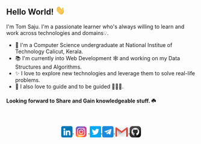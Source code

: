 ## Hello World! <img src="gif/hi.gif" width="25px">

I'm Tom Saju. I'm a passionate learner who's always willing to learn and work across technologies and domains💡.  

- 🔭 I'm a Computer Science undergraduate at National Institue of Technology Calicut, Kerala.
- 📚 I'm currently into Web Development 🕸️ and working on my Data Structures and Algorithms.
- ✨ I love to explore new technologies and leverage them to solve real-life problems.
- 💖 I also love to guide and to be guided 👨🏻‍💻.

#### Looking forward to Share and Gain knowledgeable stuff. ☘️

&nbsp;
<div align="center">
<a href="https://www.linkedin.com/in/tom-saju-5144a3196" target="_blank">
  <img align="center" alt="Tom's linkedin" width="30px" src="png/linkedin.png" />
</a>
<a href="https://www.instagram.com/t.o.m_s.a.j.u" target="_blank">
  <img align="center" alt="Tom's Instagram" width="38px" src="png/instagram.png" />
</a>
<a href="https://twitter.com/TomSaju2001" target="_blank">
  <img align="center" alt="Tom's Twitter" width="30px" src="png/twitter.png" />
</a>
<a href="https://t.me/tom_saju" target="_blank">
  <img align="center" alt="Tom's Telegram" width="30px" src="png/telegram.png" />
</a>
<a href="mailto:tomsaju33@gmail.com" target="_blank">
  <img align="center" alt="Tom's Email" width="35px" src="png/gmail.png" />
</a>
<a href="https://github.com/TomSaju2001" target="_blank">
  <img align="center" alt="Tom's Github" width="30px" src="png/github.png" />
</a>
<br/>
</div>
&nbsp;
